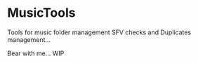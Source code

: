 # MusicTools
Tools for music folder management
SFV checks and Duplicates management...

Bear with me...
WIP
